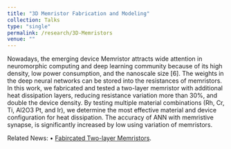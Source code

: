 ```yaml
---
title: "3D Memristor Fabrication and Modeling"
collection: Talks
type: "single"
permalink: /research/3D-Memristors
venue: ""
---
```

Nowadays, the emerging device Memristor attracts wide attention in neuromorphic computing and deep learning community because of its high density, low power consumption, and the nanoscale size [6]. The weights in the deep neural networks can be stored into the resistances of memristors. In this work, we fabricated and tested a two-layer memristor with additional heat dissipation layers, reducing resistance variation more than 30%, and double the device density. By testing multiple material combinations (Rh, Cr, Ti, Al2O3 Pt, and Ir), we determine the most effective material and device configuration for heat dissipation. The accuracy of ANN with memristive synapse, is significantly increased by low using variation of memristors.  


Related News:
•	[Fabircated Two-layer Memristors](https://an-hongyu.github.io/vt//posts/2019/Two-layer-Memristor-Crossbar/).